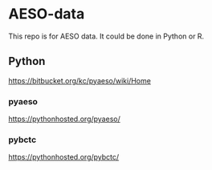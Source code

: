 # AESO-data
This repo is for AESO data. It could be done in Python or R.



## Python
https://bitbucket.org/kc/pyaeso/wiki/Home


### pyaeso

https://pythonhosted.org/pyaeso/

### pybctc

https://pythonhosted.org/pybctc/
